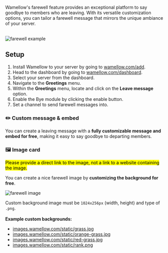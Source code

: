 Wamellow's farewell feature provides an exceptional platform to say goodbye to members who are leaving. With its versatile customization options, you can tailor a farewell message that mirrors the unique ambiance of your server.
<br />
<br />

![farewell example](/docs-assets/welcome.webp?fullwidth=true)

## Setup
1. Install Wamellow to your server by going to [wamellow.com/add](https://wamellow.com/add).
2. Head to the dashboard by going to [wamellow.com/dashboard](https://wamellow.com/dashboard?t=greeting/farewell).
3. Select your server from the dashboard.
4. Navigate to the **Greetings** menu.
5. Within the **Greetings** menu, locate and click on the **Leave message** option.
6. Enable the Bye module by clicking the enable button.
7. Set a channel to send farewell messages into.

### ✏️ Custom message & embed
You can create a leaving message with a **fully customizable message and embed for free**, making it easy to say goodbye to departing members.

### 🖼️ Image card
<mark>
    Please provide a direct link to the image, not a link to a website containing the image.
</mark>
<br />

You can create a nice farewell image by **customizing the background for free**.

![farewell image](/welcome.webp)

Custom background image must be `1024x256px` (width, height) and type of `.png`.
<br />
<br />
**Example custom backgrounds:**
- [images.wamellow.com/static/grass.jpg](https://images.wamellow.com/static/grass.jpg)
- [images.wamellow.com/static/orange-grass.jpg](https://images.wamellow.com/static/grass.jpg)
- [images.wamellow.com/static/red-grass.jpg](https://images.wamellow.com/static/red-grass.jpg)
- [images.wamellow.com/static/rank.png](https://images.wamellow.com/static/rank.png)